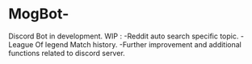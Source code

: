 # MogBot-

Discord Bot in development.
WIP : 
-Reddit auto search specific topic.
-League Of legend Match history.
-Further improvement and additional functions related to discord server.

